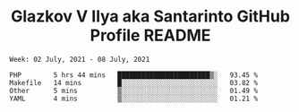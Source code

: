 <h1 align="center">Glazkov V Ilya aka Santarinto GitHub Profile README</h1>

<!--START_SECTION:waka-->
```text
Week: 02 July, 2021 - 08 July, 2021

PHP        5 hrs 44 mins   ███████████████████████▒░   93.45 % 
Makefile   14 mins         █░░░░░░░░░░░░░░░░░░░░░░░░   03.82 % 
Other      5 mins          ▒░░░░░░░░░░░░░░░░░░░░░░░░   01.49 % 
YAML       4 mins          ▒░░░░░░░░░░░░░░░░░░░░░░░░   01.21 % 
```
<!--END_SECTION:waka-->